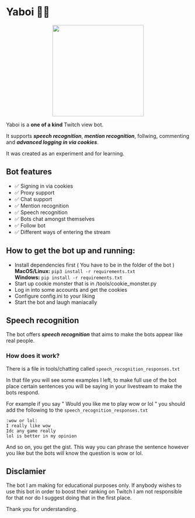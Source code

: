 # Yaboi 🤙🏻

<p align="center">
 <img width=250px src="https://s4.gifyu.com/images/Untitled-designd02054fc0937a496.gif">
</p>


Yaboi is a **one of a kind** Twitch view bot. </br>

It supports **_speech recognition_**, **_mention recognition_**, follwing, commenting and **_advanced logging in via cookies_**.

It was created as an experiment and for learning. 

 
 ## Bot features

 - ✅ Signing in via cookies
 - ✅ Proxy support 
 - ✅ Chat support
 - ✅ Mention recognition
 - ✅ Speech recognition
 - ✅ Bots chat amongst themselves
 - ✅ Follow bot
 - ✅ Different ways of entering the stream

## How to get the bot up and running:

- Install dependencies first ( You have to be in the folder of the bot ) </br>
**MacOS/Linux:** ```pip3 install -r requirements.txt``` </br>
**Windows:** ```pip install -r requirements.txt```
- Start up cookie monster that is in /tools/cookie_monster.py
- Log in into some accounts and get the cookies
- Configure config.ini to your liking
- Start the bot and laugh maniacally

## Speech recognition

The bot offers **_speech recognition_** that aims to make the bots appear like real people.

### How does it work?

There is a file in tools/chatting called ```speech_recognition_responses.txt```

In that file you will see some examples I left, to make full use of the bot place certain sentences you will be saying in your livestream to make the bots respond. 

For example if you say " Would you like me to play wow or lol " you should add the following to the ```speech_recognition_responses.txt```

```
:wow or lol:
I really like wow
Idc any game really
lol is better in my opinion
```
And so on, you get the gist. This way you can phrase the sentence however you like but the bots will know the question is wow or lol.

 ## Disclamier

 The bot I am making for educational purposes only. If anybody wishes to use this bot in order to boost their ranking on Twitch I am not responsible for that nor do I suggest doing that in the first place.

 Thank you for understanding.
